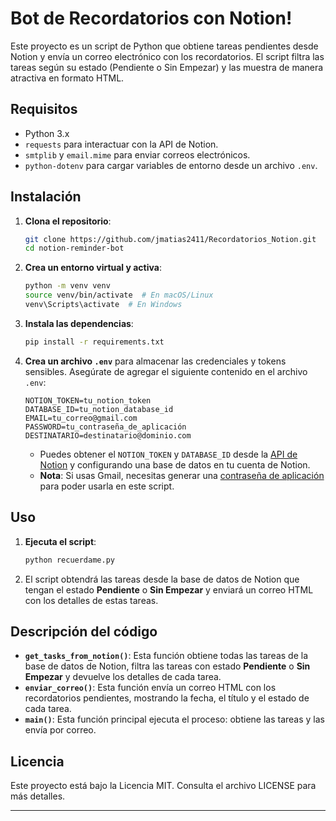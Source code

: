# Bot de Recordatorios con Notion!

Este proyecto es un script de Python que obtiene tareas pendientes desde Notion y envía un correo electrónico con los recordatorios. El script filtra las tareas según su estado (Pendiente o Sin Empezar) y las muestra de manera atractiva en formato HTML.

## Requisitos

- Python 3.x
- `requests` para interactuar con la API de Notion.
- `smtplib` y `email.mime` para enviar correos electrónicos.
- `python-dotenv` para cargar variables de entorno desde un archivo `.env`.

## Instalación

1. **Clona el repositorio**:
   ```bash
   git clone https://github.com/jmatias2411/Recordatorios_Notion.git
   cd notion-reminder-bot
   ```

2. **Crea un entorno virtual y activa**:
   ```bash
   python -m venv venv
   source venv/bin/activate  # En macOS/Linux
   venv\Scripts\activate  # En Windows
   ```

3. **Instala las dependencias**:
   ```bash
   pip install -r requirements.txt
   ```

4. **Crea un archivo `.env`** para almacenar las credenciales y tokens sensibles. Asegúrate de agregar el siguiente contenido en el archivo `.env`:

   ```dotenv
   NOTION_TOKEN=tu_notion_token
   DATABASE_ID=tu_notion_database_id
   EMAIL=tu_correo@gmail.com
   PASSWORD=tu_contraseña_de_aplicación
   DESTINATARIO=destinatario@dominio.com
   ```

   - Puedes obtener el `NOTION_TOKEN` y `DATABASE_ID` desde la [API de Notion](https://www.notion.so/my-integrations) y configurando una base de datos en tu cuenta de Notion.
   - **Nota**: Si usas Gmail, necesitas generar una [contraseña de aplicación](https://support.google.com/accounts/answer/185833) para poder usarla en este script.

## Uso

1. **Ejecuta el script**:
   ```bash
   python recuerdame.py
   ```

2. El script obtendrá las tareas desde la base de datos de Notion que tengan el estado **Pendiente** o **Sin Empezar** y enviará un correo HTML con los detalles de estas tareas.

## Descripción del código

- **`get_tasks_from_notion()`**: Esta función obtiene todas las tareas de la base de datos de Notion, filtra las tareas con estado **Pendiente** o **Sin Empezar** y devuelve los detalles de cada tarea.
- **`enviar_correo()`**: Esta función envía un correo HTML con los recordatorios pendientes, mostrando la fecha, el título y el estado de cada tarea.
- **`main()`**: Esta función principal ejecuta el proceso: obtiene las tareas y las envía por correo.

## Licencia

Este proyecto está bajo la Licencia MIT. Consulta el archivo LICENSE para más detalles.

---
